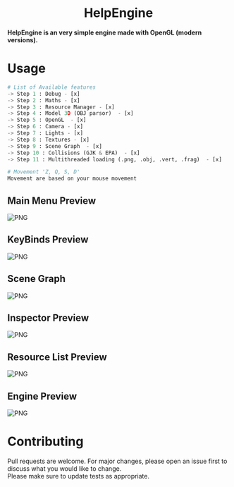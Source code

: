<div align="center">

# HelpEngine
</div>

**HelpEngine is an very simple engine made with OpenGL (modern versions).**
# Usage

```python
# List of Available features
-> Step 1 : Debug - [x]
-> Step 2 : Maths - [x]
-> Step 3 : Resource Manager - [x]
-> Step 4 : Model 3D (OBJ parsor)  - [x]
-> Step 5 : OpenGL  - [x]
-> Step 6 : Camera - [x]
-> Step 7 : Lights - [x]
-> Step 8 : Textures - [x]
-> Step 9 : Scene Graph  - [x]
-> Step 10 : Collisions (GJK & EPA)  - [x]
-> Step 11 : Multithreaded loading (.png, .obj, .vert, .frag)  - [x]

# Movement 'Z, Q, S, D'
Movement are based on your mouse movement
```
## Main Menu Preview
![PNG](./screenshots/main_menu.png)
## KeyBinds Preview
![PNG](./screenshots/key_binds.png)
## Scene Graph
![PNG](./screenshots/graph.png)
## Inspector Preview
![PNG](./screenshots/inspector.png)
## Resource List Preview
![PNG](./screenshots/resources_preview.png)
## Engine Preview
![PNG](./screenshots/engine.png)

# Contributing
Pull requests are welcome. For major changes, please open an issue first to discuss what you would like to change.<br/>
Please make sure to update tests as appropriate.<br/>
